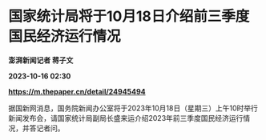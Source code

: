 # 国家统计局将于10月18日介绍前三季度国民经济运行情况
**澎湃新闻记者 蒋子文**

**2023-10-16 02:30**

**https://m.thepaper.cn/detail/24945494**

据国新网消息，国务院新闻办公室将于2023年10月18日（星期三）上午10时举行新闻发布会，请国家统计局副局长盛来运介绍2023年前三季度国民经济运行情况，并答记者问。